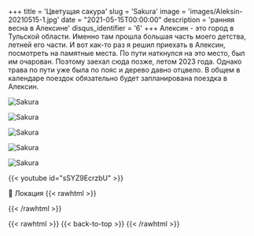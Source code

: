 +++
title = 'Цветущая сакура'
slug = 'Sakura'
image = 'images/Aleksin-20210515-1.jpg'
date = "2021-05-15T00:00:00"
description = 'ранняя весна в Алексине'
disqus_identifier = '6'
+++
Алексин - это город в Тульской области.
Именно там прошла большая часть моего детства, летней его части.
И вот как-то раз я решил приехать в Алексин, посмотреть на памятные места.
По пути наткнулся на это место, был им очарован.
Поэтому заехал сюда позже, летом 2023 года. Однако трава по пути уже была по пояс и дерево давно отцвело.
В общем в календаре поездок обязательно будет запланирована поездка в Алексин.

![Sakura](/images/Aleksin-20210515-2.jpg)

![Sakura](/images/Aleksin-20210515-3.jpg)

![Sakura](/images/Aleksin-20210515-4.jpg)

![Sakura](/images/Aleksin-20210515-5.jpg)

![Sakura](/images/Aleksin-20210515-6.jpg)

{{< youtube id="sSYZ9EcrzbU" >}}

📍 Локация
{{< rawhtml >}}
<div class="yandex-map-container">
<script type="text/javascript" charset="utf-8" async src="https://api-maps.yandex.ru/services/constructor/1.0/js/?um=constructor%3A11455cb59596c5320acbb73184aac601f34a640a895113e89d500c3b8be8348d&amp;width=800&amp;height=400&amp;lang=ru_RU&amp;scroll=true"></script>
</div>
{{< /rawhtml >}}

{{< rawhtml >}}
{{< back-to-top >}}
{{< /rawhtml >}}
